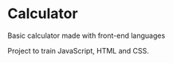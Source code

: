 # Calculator
Basic calculator made with front-end languages

Project to train JavaScript, HTML and CSS.
